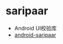# saripaar

  - Android UI校验库
  - [android-saripaar](https://github.com/ragunathjawahar/android-saripaar)